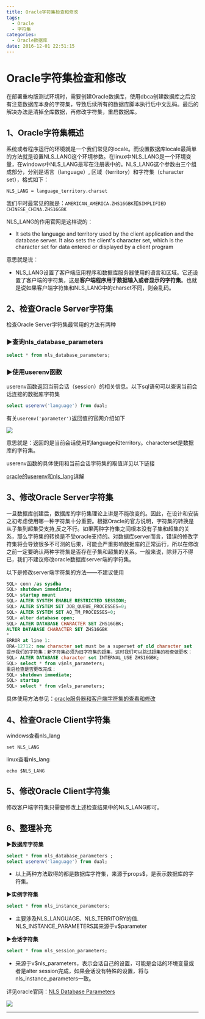 ```yaml
---
title: Oracle字符集检查和修改
tags:
  - Oracle
  - 字符集
categories:
  - Oracle数据库
date: 2016-12-01 22:51:15
---
```


# Oracle字符集检查和修改

在部署重构版测试环境时，需要创建Oracle数据库，使用dbca创建数据库之后没有注意数据库本身的字符集，导致后续所有的数据库脚本执行后中文乱码。最后的解决办法是清掉全库数据，再修改字符集，重启数据库。

## 1、Oracle字符集概述

系统或者程序运行的环境就是一个我们常见的locale。而设置数据库locale最简单的方法就是设置NLS_LANG这个环境参数。在linux中NLS_LANG是一个环境变量，在windows中NLS_LANG是写在注册表中的。NLS_LANG这个参数由三个组成部分，分别是语言（language）, 区域（territory）和字符集（character set），格式如下：

```shell
NLS_LANG = language_territory.charset
```

我们平时最常见的就是：`AMERICAN_AMERICA.ZHS16GBK`和`SIMPLIFIED CHINESE_CHINA.ZHS16GBK`

NLS_LANG的作用官网是这样说的：

- It sets the language and territory used by the client application and the database server. It also sets the client's character set, which is the character set for data entered or displayed by a client program

<!--more-->

意思就是说：

- NLS_LANG设置了客户端应用程序和数据库服务器使用的语言和区域。它还设置了客户端的字符集，这是**客户端程序用于数据输入或者显示的字符集**。也就是说如果客户端字符集和NLS_LANG中的charset不同，则会乱码。

## 2、检查Oracle Server字符集

检查Oracle Server字符集最常用的方法有两种

### ▶查询nls_database_parameters

```sql
select * from nls_database_parameters;
```

### ▶使用userenv函数

userenv函数返回当前会话（session）的相关信息。以下sql语句可以查询当前会话连接的数据库字符集

```sql
select userenv('language') from dual;
```

有关`userenv('parameter')`返回值的官网介绍如下

![](https://flowsnow.oss-cn-shanghai.aliyuncs.com/history/image/oracle/2016-11-29_194757.jpg)

意思就是：返回的是当前会话使用的language和territory。characterset是数据库的字符集。

userenv函数的具体使用和当前会话字符集的取值详见以下链接

[oracle的userenv和nls_lang详解][1]

## 3、修改Oracle Server字符集

一旦数据库创建后，数据库的字符集理论上讲是不能改变的。因此，在设计和安装之初考虑使用哪一种字符集十分重要。根据Oracle的官方说明，字符集的转换是从子集到超集受支持,反之不行。如果两种字符集之间根本没有子集和超集的关系，那么字符集的转换是不受oracle支持的。对数据库server而言，错误的修改字符集将会导致很多不可测的后果，可能会严重影响数据库的正常运行，所以在修改之前一定要确认两种字符集是否存在子集和超集的关系。一般来说，除非万不得已，我们不建议修改oracle数据库server端的字符集。

以下是修改server端字符集的方法——不建议使用

```sql
SQL> conn /as sysdba 
SQL> shutdown immediate; 
SQL> startup mount 
SQL> ALTER SYSTEM ENABLE RESTRICTED SESSION; 
SQL> ALTER SYSTEM SET JOB_QUEUE_PROCESSES=0; 
SQL> ALTER SYSTEM SET AQ_TM_PROCESSES=0; 
SQL> alter database open; 
SQL> ALTER DATABASE CHARACTER SET ZHS16GBK; 
ALTER DATABASE CHARACTER SET ZHS16GBK 
* 
ERROR at line 1: 
ORA-12712: new character set must be a superset of old character set 
提示我们的字符集：新字符集必须为旧字符集的超集，这时我们可以跳过超集的检查做更改： 
SQL> ALTER DATABASE character set INTERNAL_USE ZHS16GBK; 
SQL> select * from v$nls_parameters; 
重启检查是否更改完成： 
SQL> shutdown immediate;  
SQL> startup 
SQL> select * from v$nls_parameters; 
```

具体使用方法参见：[oracle服务器和客户端字符集的查看和修改][2]

## 4、检查Oracle Client字符集

windows查看nls_lang

```shell
set NLS_LANG
```

linux查看nls_lang

```shell
echo $NLS_LANG
```

## 5、修改Oracle Client字符集

修改客户端字符集只需要修改上述检查结果中的NLS_LANG即可。

## 6、整理补充 

**▶数据库字符集** 

```sql
select * from nls_database_parameters ;
select userenv('language') from dual;
```

- 以上两种方法取得的都是数据库字符集，来源于props$，是表示数据库的字符集。

**▶实例字符集** 

```sql
select * from nls_instance_parameters; 
```

- 主要涉及NLS_LANGUAGE、NLS_TERRITORY的值. NLS_INSTANCE_PARAMETERS其来源于v$parameter

**▶会话字符集** 

```sql
select * from nls_session_parameters; 
```

- 来源于v$nls_parameters，表示会话自己的设置，可能是会话的环境变量或者是alter session完成，如果会话没有特殊的设置，将与nls_instance_parameters一致。

详见oracle官网：[NLS Database Parameters][3]

![](https://flowsnow.oss-cn-shanghai.aliyuncs.com/history/image/oracle/NLS%20Data%20Dictionary%20Views.jpg)

--- 

[1]: http://flowsnow.net/2016/12/01/oracle%E7%9A%84userenv%E5%92%8Cnls-lang%E8%AF%A6%E8%A7%A3/
[2]: http://blog.csdn.net/dream19881003/article/details/6800056
[3]: http://docs.oracle.com/cd/E11882_01/server.112/e10729/ch3globenv.htm#NLSPG194